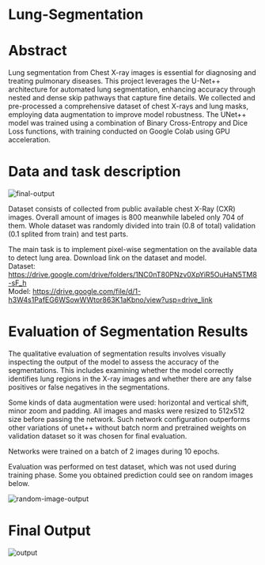 # Lung-Segmentation
# Abstract

Lung segmentation from Chest X-ray images is essential for diagnosing and treating pulmonary diseases. This project leverages the U-Net++ architecture for automated lung
segmentation, enhancing accuracy through nested and dense skip pathways that capture fine details. We collected and pre-processed a comprehensive dataset of chest X-rays
and lung masks, employing data augmentation to improve model robustness. The UNet++ model was trained using a combination of Binary Cross-Entropy and Dice Loss
functions, with training conducted on Google Colab using GPU acceleration. 

# Data and task description 

![final-output](https://github.com/user-attachments/assets/408a3933-f2c5-431b-9990-f6e98b6e5ba4)

Dataset consists of collected from public available chest X-Ray (CXR) images. Overall amount of images is 800 meanwhile labeled only 704 of them. Whole dataset was randomly divided into train (0.8 of total) validation (0.1 splited from train) and test parts.

The main task is to implement pixel-wise segmentation on the available data to detect lung area.
Download link on the dataset and model.                               
Dataset: https://drive.google.com/drive/folders/1NC0nT80PNzv0XpYiR5OuHaN5TM8-sF_h                                                
Model: https://drive.google.com/file/d/1-h3W4s1PafEG6WSowWWtor863K1aKbno/view?usp=drive_link

# Evaluation of Segmentation Results

The qualitative evaluation of segmentation results involves visually inspecting the
output of the model to assess the accuracy of the segmentations. This includes
examining whether the model correctly identifies lung regions in the X-ray images and
whether there are any false positives or false negatives in the segmentations.

Some kinds of data augmentation were used: horizontal and vertical shift, minor zoom and padding. All images and masks were resized to 512x512 size before passing the network. Such network configuration outperforms other variations of unet++ without batch norm and pretrained weights on validation dataset so it was chosen for final evaluation.

Networks were trained on a batch of 2 images during 10 epochs.

Evaluation was performed on test dataset, which was not used during training phase. Some you obtained prediction could see on random images below.

![random-image-output](https://github.com/user-attachments/assets/f7bdb888-6701-4645-a320-3971fdf8e23b)

# Final Output

![output](https://github.com/user-attachments/assets/3ac7a230-0a66-41a6-9a18-ab2ca35b3f46)



